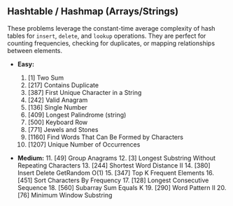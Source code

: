 ## Hashtable / Hashmap (Arrays/Strings)

These problems leverage the constant-time average complexity of hash tables for `insert`, `delete`, and `lookup` operations. They are perfect for counting frequencies, checking for duplicates, or mapping relationships between elements.

* **Easy:**
    1.  [1] Two Sum
    2.  [217] Contains Duplicate
    3.  [387] First Unique Character in a String
    4.  [242] Valid Anagram
    5.  [136] Single Number
    6.  [409] Longest Palindrome (string)
    7.  [500] Keyboard Row
    8.  [771] Jewels and Stones
    9.  [1160] Find Words That Can Be Formed by Characters
    10. [1207] Unique Number of Occurrences

* **Medium:**
    11. [49] Group Anagrams
    12. [3] Longest Substring Without Repeating Characters
    13. [244] Shortest Word Distance II
    14. [380] Insert Delete GetRandom O(1)
    15. [347] Top K Frequent Elements
    16. [451] Sort Characters By Frequency
    17. [128] Longest Consecutive Sequence
    18. [560] Subarray Sum Equals K
    19. [290] Word Pattern II
    20. [76] Minimum Window Substring